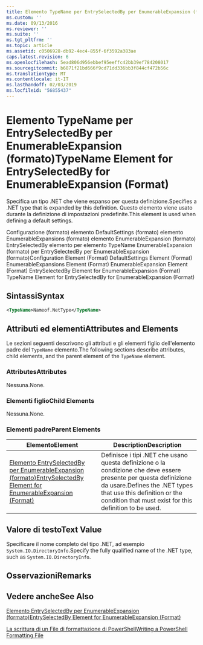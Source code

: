 ```yaml
---
title: Elemento TypeName per EntrySelectedBy per EnumerableExpansion (formato) | Microsoft Docs
ms.custom: ''
ms.date: 09/13/2016
ms.reviewer: ''
ms.suite: ''
ms.tgt_pltfrm: ''
ms.topic: article
ms.assetid: c0506928-db92-4ec4-855f-6f3592a383ae
caps.latest.revision: 6
ms.openlocfilehash: 5ead806d956ebbef95eeffc42bb39ef784208017
ms.sourcegitcommit: b6871f21bd666f9cd71dd336bb3f844cf472b56c
ms.translationtype: MT
ms.contentlocale: it-IT
ms.lasthandoff: 02/03/2019
ms.locfileid: "56855437"
---
```

# <a name="typename-element-for-entryselectedby-for-enumerableexpansion-format"></a><span data-ttu-id="f07a0-102">Elemento TypeName per EntrySelectedBy per EnumerableExpansion (formato)</span><span class="sxs-lookup"><span data-stu-id="f07a0-102">TypeName Element for EntrySelectedBy for EnumerableExpansion (Format)</span></span>

<span data-ttu-id="f07a0-103">Specifica un tipo .NET che viene espanso per questa definizione.</span><span class="sxs-lookup"><span data-stu-id="f07a0-103">Specifies a .NET type that is expanded by this definition.</span></span> <span data-ttu-id="f07a0-104">Questo elemento viene usato durante la definizione di impostazioni predefinite.</span><span class="sxs-lookup"><span data-stu-id="f07a0-104">This element is used when defining a default settings.</span></span>

<span data-ttu-id="f07a0-105">Configurazione (formato) elemento DefaultSettings (formato) elemento EnumerableExpansions (formato) elemento EnumerableExpansion (formato) EntrySelectedBy elemento per elemento TypeName EnumerableExpansion (formato) per EntrySelectedBy per EnumerableExpansion (formato)</span><span class="sxs-lookup"><span data-stu-id="f07a0-105">Configuration Element (Format) DefaultSettings Element (Format) EnumerableExpansions Element (Format) EnumerableExpansion Element (Format) EntrySelectedBy Element for EnumerableExpansion (Format) TypeName Element for EntrySelectedBy for EnumerableExpansion (Format)</span></span>

## <a name="syntax"></a><span data-ttu-id="f07a0-106">Sintassi</span><span class="sxs-lookup"><span data-stu-id="f07a0-106">Syntax</span></span>

```xml
<TypeName>Nameof.NetType</TypeName>

```

## <a name="attributes-and-elements"></a><span data-ttu-id="f07a0-107">Attributi ed elementi</span><span class="sxs-lookup"><span data-stu-id="f07a0-107">Attributes and Elements</span></span>

<span data-ttu-id="f07a0-108">Le sezioni seguenti descrivono gli attributi e gli elementi figlio dell'elemento padre del `TypeName` elemento.</span><span class="sxs-lookup"><span data-stu-id="f07a0-108">The following sections describe attributes, child elements, and the parent element of the `TypeName` element.</span></span>

### <a name="attributes"></a><span data-ttu-id="f07a0-109">Attributes</span><span class="sxs-lookup"><span data-stu-id="f07a0-109">Attributes</span></span>

<span data-ttu-id="f07a0-110">Nessuna.</span><span class="sxs-lookup"><span data-stu-id="f07a0-110">None.</span></span>

### <a name="child-elements"></a><span data-ttu-id="f07a0-111">Elementi figlio</span><span class="sxs-lookup"><span data-stu-id="f07a0-111">Child Elements</span></span>

<span data-ttu-id="f07a0-112">Nessuna.</span><span class="sxs-lookup"><span data-stu-id="f07a0-112">None.</span></span>

### <a name="parent-elements"></a><span data-ttu-id="f07a0-113">Elementi padre</span><span class="sxs-lookup"><span data-stu-id="f07a0-113">Parent Elements</span></span>

|<span data-ttu-id="f07a0-114">Elemento</span><span class="sxs-lookup"><span data-stu-id="f07a0-114">Element</span></span>|<span data-ttu-id="f07a0-115">Description</span><span class="sxs-lookup"><span data-stu-id="f07a0-115">Description</span></span>|
|-------------|-----------------|
|[<span data-ttu-id="f07a0-116">Elemento EntrySelectedBy per EnumerableExpansion (formato)</span><span class="sxs-lookup"><span data-stu-id="f07a0-116">EntrySelectedBy Element for EnumerableExpansion (Format)</span></span>](./entryselectedby-element-for-enumerableexpansion-format.md)|<span data-ttu-id="f07a0-117">Definisce i tipi .NET che usano questa definizione o la condizione che deve essere presente per questa definizione da usare.</span><span class="sxs-lookup"><span data-stu-id="f07a0-117">Defines the .NET types that use this definition or the condition that must exist for this definition to be used.</span></span>|

## <a name="text-value"></a><span data-ttu-id="f07a0-118">Valore di testo</span><span class="sxs-lookup"><span data-stu-id="f07a0-118">Text Value</span></span>

<span data-ttu-id="f07a0-119">Specificare il nome completo del tipo .NET, ad esempio `System.IO.DirectoryInfo`.</span><span class="sxs-lookup"><span data-stu-id="f07a0-119">Specify the fully qualified name of the .NET type, such as `System.IO.DirectoryInfo`.</span></span>

## <a name="remarks"></a><span data-ttu-id="f07a0-120">Osservazioni</span><span class="sxs-lookup"><span data-stu-id="f07a0-120">Remarks</span></span>

## <a name="see-also"></a><span data-ttu-id="f07a0-121">Vedere anche</span><span class="sxs-lookup"><span data-stu-id="f07a0-121">See Also</span></span>

[<span data-ttu-id="f07a0-122">Elemento EntrySelectedBy per EnumerableExpansion (formato)</span><span class="sxs-lookup"><span data-stu-id="f07a0-122">EntrySelectedBy Element for EnumerableExpansion (Format)</span></span>](./entryselectedby-element-for-enumerableexpansion-format.md)

[<span data-ttu-id="f07a0-123">La scrittura di un File di formattazione di PowerShell</span><span class="sxs-lookup"><span data-stu-id="f07a0-123">Writing a PowerShell Formatting File</span></span>](./writing-a-powershell-formatting-file.md)
